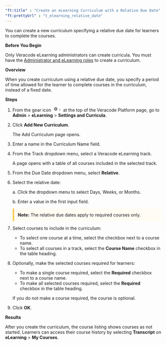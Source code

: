 ```yaml
---
"ft:title" : "Create an eLearning Curriculum with a Relative Due Date"
"ft:prettyUrl" : "t_elearning_relative_date"
---
```

You can create a new curriculum specifying a relative due date for learners to complete the courses.

<p font-size="13pt"><b>Before You Begin</b></p>

Only Veracode eLearning administrators can create curricula. You must have the [Administrator and eLearning roles](https://docs.veracode.com/r/c_role_permissions) to create a curriculum.

<p font-size="13pt"><b>Overview</b></p>

When you create curriculum using a relative due date, you specify a period of time allowed for the learner to complete courses in the curriculum, instead of a fixed date.

<p font-size="13pt"><b>Steps</b></p>

1.  From the gear icon ![](../../images/gear_icon.png) at the top of the Veracode Platform page, go to **Admin** \> **eLearning** \> **Settings and Curricula**.

2.  Click **Add New Curriculum**.

    The Add Curriculum page opens.

3.  Enter a name in the Curriculum Name field.

4.  From the Track dropdown menu, select a Veracode eLearning track.

    A page opens with a table of all courses included in the selected track.

5.  From the Due Date dropdown menu, select **Relative**.

6.  Select the relative date:

      a.  Click the dropdown menu to select Days, Weeks, or Months.

      b.  Enter a value in the first input field.

    <p style="background-color:#FFFCF3; padding: 12px; border-left: 5px solid #F7CD55;"><b>Note:</b> The relative due dates apply to required courses only.</p>

7.  Select courses to include in the curriculum:

    -   To select one course at a time, select the checkbox next to a course name.
    -   To select all courses in a track, select the **Course Name** checkbox in the table heading.

8.  Optionally, make the selected courses required for learners:

    -   To make a single course required, select the **Required** checkbox next to a course name.
    -   To make all selected courses required, select the **Required** checkbox in the table heading.

    If you do not make a course required, the course is optional.

9.  Click **OK**.

<p font-size="13pt"><b>Results</b></p>

After you create the curriculum, the course listing shows courses as not started. Learners can access their course history by selecting **Transcript** on **eLearning** \> **My Courses**.

